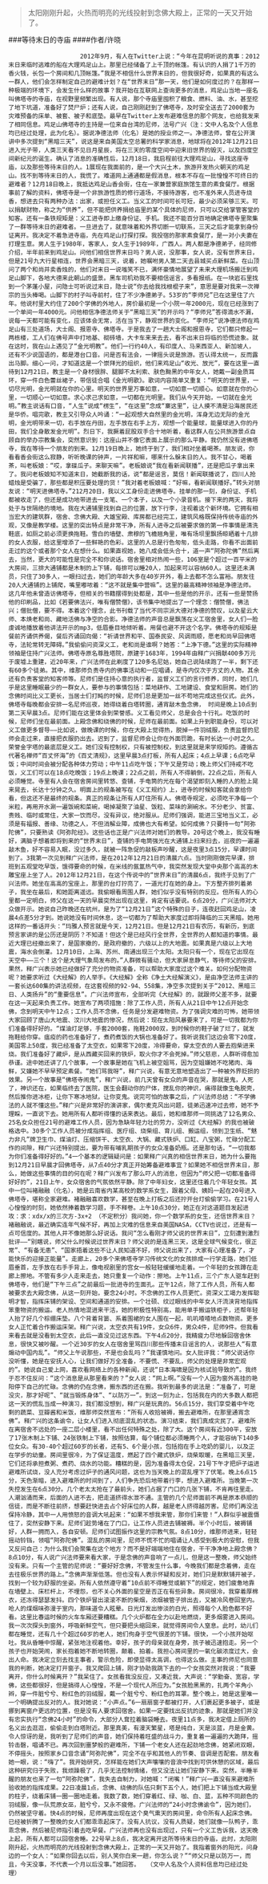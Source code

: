 > 太阳刚刚升起，火热而明亮的光线投射到念佛大殿上，正常的一天又开始了。

###等待末日的寺庙
####作者/许晓

						2012年9月，有人在Twitter上说：“今年在昆明听说的真事：2012末日来临时逃难的船在大理鸡足山上。那里已经储备了上千顶的帐篷。有认识的人捐了1千万的香火钱，长包一个房间和几顶帐篷。”我是不相信什么世界末日的，但我很好奇，如果真的有这么一群人，他们会怎样制定自己的避难计划？在“世界末日”那一天，他们是如何度过的？在那样一种极端的环境下，会发生什么样的故事？我开始在互联网上查询更多的消息，鸡足山当地一座名叫佛塔寺的寺庙，在视野里频繁出现。有人说，那个寺庙里囤积了粮食、燃料、油、水，甚至挖了地下坑道，准备好了焚尸炉；还有人说，自己刚刚赶到了佛塔寺，及时安全送去了2000套为灾难预备的床单、被套、被子和底垫。最早在Twitter上发布避难信息的那个网友，也给我发来了相同信息。鸡足山佛塔寺的主持是一位来自台湾的尼师，法号广兴（注：文中人名及个人信息均已经过处理，此为化名）。据说净德法师（化名）是她的授业师之一。净德法师，曾在公开演讲中多次提到“黑暗三天”，说这是来自美国太空总署的科学家消息，地球将在2012年12月21日进入光子带，人类三天看不见日月星辰，将在三天的零度空间中迎来旧世界的毁灭，以及四度空间新纪元的诞生。确认了消息的准确性后，12月18日，我启程前往大理鸡足山，寻找这座寺庙，以及那些等待末日的人。1展现在我面前的，是一个大兴土木，旅游开发热火朝天的鸡足山。找不到等待末日的人，我慌了。难道网上通通都是假消息，根本不存在一批惶惶不可终日的避难者？12月18日晚上，我抵达鸡足山香会街，住在一家兼营家庭旅馆生意的素食餐厅。根据事前了解的资料，佛塔寺是一个非旅游性质的修行道场，不接待游客，也不准外来人员进寺烧香，想进去只有两种办法：出家，或担任义工。当义工的时间可长可短，最少必须呆够三天。可以捐献财物，称之为“供养”，但不能把供养捐给庙里的某个具体的尼师，只可以交给掌管客堂的知客。还有一条铁规矩是：义工进寺即上缴身份证、手机。我还不能百分百地确定佛塔寺里聚集了一群等待末日的避难者。一旦进去了，就意味着和外界切断一切联系，三天之后才能拿到身份证离开。我决定不着急进寺庙，先在鸡足山打探打探。我投宿的那家素食餐厅，是一对小夫妻在打理生意。男人生于1980年，客家人，女人生于1989年，广西人。两人都是净德弟子，经同修介绍，半年前来到鸡足山。问他们相信世界末日吗？男人说，没那事，女人说，没有世界末日，但是21号九大行星相连，世界会黑暗三天，说着，她嘱咐男人第二天去县城买点新鲜菜。在山顶问了两个和尚并卖香烛的，他们对末日一说嗤笑不已，满怀豪情地展望了未来大理机场搬迁到鸡足山脚下，各地大德来此朝山的盛景。黑车司机劝我不要相信谣言，多看报纸。在一块岩石里找到一个茅蓬小屋，问隐士可听说过末日，隐士说“你去给我找根棍子来”，意思是要对我来一次禅宗的当头棒喝。山脚下的村子叫寺前村，住了不少净德弟子。53岁的“李师兄”已在这里住了六年。他说村里大约住了200个学佛的外地人，房价最初是一个小院一年2000元，现在已经涨到了一个单间一年4000元。问他相信净德法师关于“黑暗三天”的开示吗？“李师兄”答得滴水不漏，说每一天都可能有变化，应该体会无常，活在当下，静观世界的变化。“李师兄”说净德法师在鸡足山有三处道场，大士阁、报恩寺、佛塔寺。于是我去了一趟大士阁和报恩寺，它们都只修起一两栋楼，工人们在佛号声中打地基、砌砖墙，大卡车来来去去，看不出末日将临的恐慌迹象。就在这时，我在山上遇见了“金光明教”。他们一行约40人，有印度人、马来西亚人、新加坡人，还有不少说国语的，都是港台口音。问是否有法会，一律摇头说是旅游。否认得太统一，反而露出马脚。细心一问，才知道这是一个崇拜光的组织，他们来鸡足山“收光、放光”，要在这里一直待到12月21日。教主是一个身材很胖、腿脚不太利索、肤色黝黑的中年女人，她戴一副金质耳环，穿一件白色蕾丝裙子，带信徒合唱《金光明歌》。歌词内容简单又重复：“明天的世界里，一切尽光明，金光明就在你的心里。明天的世界里万事如意，一切如意一切顺心。如意就在你的心里，一切顺心一切如意。求心求己求如意，一切都在光明里。我们从今天开始，一切就在金光明。”教主说话有口音，“人生”说成“楞生”，“在这里”念成“寨这里”，让人摸不清是沿海居民还是华侨。唱完歌，教主又引导众人吟诵：“一起观想大自然里的金光明，浑身无边无际的金光明，金光明带来一切，右手放在丹田，左手放在右手上方，观想一个能量球，能量球进入你的丹田，我们全身散发金光明”。烈日下，我撅着屁股双手合十地听着，看这群人在公共旅游景点自顾自的举办宗教集会，突然意识到：这座山并不像它表面上展示的那么平静。我仍然没有进佛塔寺，我在等待一个朋友的到来。12月19日晚上，她终于到了，我们相对坐着喝茶。朋友说，你看看香会街这么寂静，听听晚课的钟声，一片祥和嘛，哪来什么躲末日的人。我不甘心，喝着茶，叫老板娘：“哎，拿碟瓜子。来聊天嘛”。老板娘说“我在看新闻联播”，还是把瓜子拿出来了。我问老板娘知不知道末日，她截断我的话，说“都是谣言，莫信！新闻联播说了，四川人抢蜡烛是受骗了，那些都是积压要处理的货！”我对着老板娘喊：“好嘛，看新闻联播好。”转头对朋友说：“明天进佛塔寺。”212月20日，我以义工身份走进佛塔寺。挂单的那一刻，身份证、手机都被收走了，但还是成功地带进去一支笔、一个本子，以及一个小录音机。接下来的两天，我将处于与世隔绝的境地。我在大通铺里找到自己的位置，放下行李，注视着这个新环境。它拥有相当宏大的建筑群，宿舍、念佛大殿、大雄宝殿、库房都已经完工，建筑风格既保持传统寺庙的外观，又像是教学楼。这里的突出特点是非常干净，所有人进寺之后被要求做的第一件事情是清洗鞋底，如厕之前必须更换拖鞋。雪白的墙壁、肃穆的飞檐翘角里，唯有场坝里飘扬晾晒着十几排的女人衣服，给这里增添了一些鲜艳的色彩。这里的人总是行色匆匆，低头走路，你看不出面前走过的这个或者那个女人在想什么。如果直视她，她八成会低头合十，道一声“阿弥陀佛”然后离去，当然，更大的可能性是完全不和你说话。宿舍里相对热闹一些，106室是个超过一百平米的大房间，三排大通铺都是木制的上下铺，每排可以睡20人，加起来可以容纳60人。这里还未满员，只住了30多人，一眼扫过去，她们的年龄大多在40岁开外，看上去都不怎么富裕。朋友往20人大通铺的上铺爬，嘴里嘟哝着：“这不就是集中营嘛”。这里的最高精神领袖是净德法师。这几年他未曾造访佛塔寺，但相关的书籍摆得到处都是，其中一些是他的开示，还有一些是赞扬他的印刷品，比如《若要佛法兴，唯有僧赞僧》，该书集中地提出了一个理念：僧赞僧，佛法兴；僧批僧，要不得。本着这个理念，此书刊载了当代不同宗派大德对净德的赞叹，以及星云大师、本焕老和尚、藏地活佛与净空的合影。净德法师的声音总是飘荡在义工宿舍里，女人们一脸虔诚地播放着他讲法开示的mp3，低眉垂目地倾听着。用餐也避不开这个名字。佛塔寺的规矩是餐前齐诵供养偈，餐后齐诵回向偈：“祈请世界和平、国泰民安、风调雨顺，愿老和尚早回佛塔寺，法轮常转无障碍。”我偷偷问资深义工，老和尚是谁啊？她答：“上净下德。”这里的实际精神领袖是住持广兴法师。佛塔寺原名尊胜塔院，原建于1683年，1994年由释广兴捐献400多万元于废墟上重建，近20年来，广兴法师在此剃度了120多名尼姑，她自己说陆续跑了一半，剩下还有60多个徒弟。其中，维那师负责寺内的佛事活动和一应唱诵，是寺内仅次于方丈的人物。其余还有负责客堂的知客师等。尼师们是住持心意的执行者，监督义工们的言行修养，同时，她们几乎是这里睡眠最少的一群女人，要参与的事情包括：菜地耕作、工地建设、食堂和厨房。她们的念佛时间比义工更长，当居士们打盹的时候，尼师们总是更加一丝不苟地完成这些仪式。此外，佛塔寺每晚都会安排一名尼师巡夜，她得绕着白塔转圈，通宵敲木鱼念佛， 时间是晚上10点到第二天早晨3点。尼师们能在这里体会到荣誉感。义工看见师父，总是会合十行礼。吃饭的时候，尼师们坐在最前面。上殿念佛和绕佛的时候，尼师在最前面。如果上升到职能身份，可以对义工做更多督导——比如说，做晚课的时候，你在大殿上觉得热，脱掉一件羽绒服，负责监督的尼师会走过来，直接把衣服扔出去。迟到了，监督尼师会让你在外面罚跪，有时长达一小时之久。荣誉金字塔的最底层是义工。她们没有控制权，只有被控制权，到这里就是来学规矩的。遵循古代著名禅师“百丈怀海”的《百丈清规》，这里早晨3点打板，所有人起床；4点上早课；6点吃早饭；中间时间会被分配各种体力劳动；中午11点吃午饭；下午又是劳动；晚上师父们持戒不吃饭，义工们可以在18点吃晚饭；19点上晚课；22点之前，所有人不得躺倒，22点之后，所有人必须睡觉。寺里有人会在宿舍房间里转悠、查铺，手电筒的光在每个渴望即刻入睡的人的脸上晃来晃去，长达十分钟之久。明面上的规条被写在《义工规约》上，进寺的时候知客就会拿给你看，但这还不是最终的规条。真正的规条让所有人盯住所有人。佛塔寺规定，必须吃干净每一个米粒，再用开水涮一遍饭碗和菜碗，喝掉凝聚了油星、饭粒、菜味的涮碗水。不分老少、贫富、贵贱、临时或常住，大家一饮而尽，没有异议，绝对服从。尼师们强调，能进三宝地当义工，必须是有福报、善缘、功德之人，不但消解业障，成佛也大有希望。如何成佛？只要持一句“阿弥陀佛”，只要熟读《阿弥陀经》。这些话也正是广兴法师对她们的教导。20号这个晚上，我没有睡好，满脑子想着即将到来的“世界末日”，查铺的手电筒强光在大通铺上扫来扫去，巡夜的一遍遍敲木鱼，好不容易入眠，没过多久，就被一阵急促的敲板声吵醒，这是夜里3点15分，早课时间到了。3我第一次见到释广兴法师，是在2012年12月21日的清晨六点。当时刚刚做完早课，排班到五观堂吃早饭，饿得要命的时候，在米线的氤氲热气中，我突然发现大堂中央那个高高的木雕宝座上坐了人。2012年12月21日，在这个传说中的“世界末日”的清晨6点，我终于见到了广兴法师。她坐在高高的宝座上，那里的台灯拧亮了，一道光打在她的身上。下方整齐排列着弟子，我坐在最后，和她距离遥远。我偷眼看周围人群，她们似乎没有特别的反应。但所有人的心里都一定明白，师父在这一天的早晨突然出现在这里，肯定有话要说。6点20分，广兴法师对大众做开示。她说自己昨晚还在杭州，是为了“12月21日”这个特殊的日子，连夜赶回鸡足山，凌晨4点差5分才到。她说她没有时间休息，这一切都为了帮助大家度过即将降临的三天黑暗。她用这样的一番话开头：“玛雅人预言就是今天，12月21日。但是12月21日有农历，有新历，到底预言家讲的是公历还是阴历？不知道！但这个是已经风行全世界，全世界的人都知道的事情。最近大理已经撤出来了，是国家撤的，是政府撤的，六级以上的大地震。如果真是六级以上大地震，海水会倒灌。12月10日，上海、苏州、南通出现三个太阳。太阳只有一个，现在它出现在天空中——三个！这个是大理气象局发布的。”人群微有骚动，但大家屏息静气，等待师父的安排。果然，释广兴表示她已经做好了充分的物资准备，可以帮助大家度过这个难关。如何分配物资呢？她要求听过《大经解》的人举手。《大经解》全称《净土大经解演义》，是由净空法师主讲的一套长达600集的讲法视频，在这套视频的92-94、558集，净空多次提到关于“2012、黑暗三日、人类扬升”的“重要信息”。广兴法师宣布，全部听完《大经解》的，就跟师父差不多，就要在这一天起来负责工作。她宣布了两项措施：除了工作人员，所有人从21日中午12点开始念佛，念到明天中午12点；工作人员不念佛，任务是分发避难物资。为了强调灾难的可怖，她带领大家回顾了唐山大地震、汶川大地震的惨况，然后说：现在太阳风暴要来了，可是一切我都为你们准备得好好的。“煤油灯足够，手套2000套，拖鞋2000双，到时候你的鞋子破了烂了，就发拖鞋给你穿。瘟疫的药也准备好了，煮药煮饭的大锅也准备好了。我听说我们这边会零下20度，美国零上50度，我已经准备了太空衣，如果零下20度，冷得要命，穿太空衣的人要去抱柴进来烧。我们准备好了藏炉，是从西藏买回来的铁炉，取火你才不会死掉。”师父慈悲，人群听得愈加恭谨。途中她还讲了几个故事，一个故事是她在飞机上被空姐骂，因为空姐嫌她不吃猪肉、海鲜，又嫌她不早早预定素餐。“她们骂我呀”，释广兴说，有意无意地塑造出了一种被外界贬损的效果。另一个故事是“佛塔寺闹鬼”，释广兴说，前几天曾有女众的声音在哭，那就是鬼，人死了，神识还在，如果临终去了医院，医生会翻动你的尸体，搅乱你的神识，痛得就像生龟脱壳，然后推你进冰柜，让你下寒冰地狱，让你变鬼。说完可怕的故事之后，广兴法师总结：“不学佛法的人就不懂这些。”释广兴是非常好的演讲家，偶尔麦克风出问题，徒弟迅速冲过去修，她不予理睬，一直说下去。她用所有人都听得懂的话来表达。最后，她和维那师一同挑选了12名男众、25名女众担任21号的避难工作人员，因为急缺年轻力壮的劳力，没听过《大经解》的我也被破格选中。30多个工作人员被分成指挥组、医疗组、烧柴组、育儿组、搬运组，领到卫生纸、“魅力非凡”牌卫生巾、煤油灯、压缩饼干、太空衣、大锅、藏式铁炉、口缸、八宝粥，忙碌分配工作的间隙，释广兴还特别提出，要为带有哺乳期孩子的女众准备奶瓶。还是那句话，“一切我都为你们准备得好好的。”4一个基本的逻辑疑问是：如果释广兴真的相信世界末日，她为什么要拖到12月21日早晨才回佛塔寺，从7点40分才真正开始筹备避难事宜？如果她不相信世界末日，那么，她做这些事情的目的何在呢？释广兴发布了那么吓人的消息，但因为“师父把一切都准备得好好的”，21日上午，女众宿舍的气氛依然平静。除了中年妇女，这里还住着几个年轻女孩。其中一位叫褚融融（化名），她是云南省内某高校的数学系女生，跟着父母、姨妈一起在20号进入佛塔寺，堪称全家避难。褚融融喜欢数学，甚至在晚上打板之后还拧开台灯偷偷学习。在21号人心惶惶的时刻，她依然捧着数学习题，手不释卷。上午10点30分，她正在对这道题目发起进攻：求：xdx/x的三次方-3x+2 （不定积分）我问她，你一个数学系的女生，还信世界末日？褚融融说，最近确实连年气候不好，再加上灾难的信息来自美国NASA，CCTV也说过，还是有一点可信度的。其他人并不像她那么好说话。我问“怎么看刚才师父说的世界末日”，立刻遭到激烈批评——“别瞎说，师父什么时候说过世界末日？师父说的是连黑三天，这是全球气候变化，很正常”、“有备无患”、“国家捂着这些不让人民知道不好，师父说出来了，大家有心理准备了，才能快乐的迎接正能量”。走廊上，20多个来佛塔寺学习传统文化的女孩排成一行学走路，她们低眉垂首，左手放在右手手背上，像电视剧里的宫女一般轻轻缓缓地走着。一个年轻的女孩蹲在走廊上擦地。不管有多少人走来走去，她只重复一个动作：擦地。上午11点，三个广东人驱车赶到佛塔寺，他们是“下午三点”之前最后一批进寺的生面孔。正午12点，除了工作人员，所有人都被要求去大殿念佛，从这一刻开始，要念24小时。不念佛的工作人员更忙。资深义工竭力发挥聪明才智，指挥床铺的架设、空间和通道的安排。一个壮硕、纹过眼线的中年女人汗流浃背地指挥笨重物资的搬运。老人热情地混进来干活，她的积极性特别高，能用单手搬运铁柜子，还帮年轻人抬了好几个棕绷床垫。八个背着背篓、系着围裙的女人围在一起，叽叽喳喳地点数物资。更多女人正忙着合作搬运床架。释广兴说，太空衣共有19件，女众6件，男众4件，尼师9件。但我看来看去就是没看到太空衣，此后一直没见过这东西。下午4点20分，我精疲力尽地躲回宿舍休息，很快又被吵醒。一个近30岁的女人在宿舍里骂四川那些传播末日谣言的人，说那些人“有意煽动中国内乱”。“师父上午说那些，不是也会乱吗？”我谨慎地问。女人批评我：“师父说话你没听懂，她是在安抚人心，让我们做好万全准备，不要慌、不要乱，师父的处理是非常宏观的”。她说自己爱上网，喜欢看网络上的各种新闻，还说“日本海啸是因为核试验导致的”。我终于忍不住反问：“这个消息是从那里看来的？”女人说：“网上啊。”没有一个人因为窗外高挂的艳阳停下自己的忙碌。念佛的仍在念佛，搬东西的还在搬。我听到最多的说法是：“准备了，可是没灾，那才好呢”、“就当锻炼身体”、“以防万一”。到这一刻为止，包括我在内的大多数人都把这一天的慌乱当成一种演习，我们都没想到，释广兴是玩真的。56点15分，我们享受着中午吃剩的蔬菜、豆瓣酱和米饭，维那师突然宣布：“所有人收拾被褥，搬去避难所，在那里通宵念佛”。释广兴的这条谕令，让女人们进入彻底混乱的状态。演习结束，我们真成灾民了。避难所在离宿舍不远处的一座二层小楼里，看不出任何特殊之处，除了大。这个房间有近300平，安放了17张木制上下铺、24张铁制上下铺，按照估算，每个铺位都必须睡两个人，才能容纳下140多位女众。有30-40个超过60岁的长者，还有5、6个是小孩，包括抱在手上吃奶的婴儿，以及正在学步的幼童。房间里很冷，为了保证温度，燃起了四个藏式铁炉，烧柴取暖，在黑暗三天里，它们还将承担煮粥、煮药、烧水的功能。糟糕的是，因为准备得太仓促，21号下午才把炉子运进避难所试烧，没人充分考虑过炉子的通风问题，这也为当天晚上的混乱埋下了伏笔。晚上6点15分，天色渐暗，进入避难所的时间到了，人们争先恐后地带着行李，想进入避难所。当晚第一次失控发生在6点30分。几个老太太抢在了最前头，她们占据了门口的几张下铺，不肯再往里走。人潮汹涌而来，后面的人进不去，把走道挤得水泄不通。主管的几个尼师面前不再是原本恭顺的信徒，而是不断往前挤，想要赶快进去占个好床位的人群，越是老人挤得越厉害。尼师们再没法保持冷静，其中一人用愤怒的音调大吼起来：“如果不想我来管，那你们来管！”人群似乎被震慑住了，突然安静下来。尼师们趁势堵在了门口，让工作人员进去铺被褥。半个小时后，被褥铺好，人群一拥而入，各自安顿。尼师们试图振作这里的宗教气氛。8点10分，维那师进来，轻轻摇动铃铛，领唱“阿弥陀佛”。混乱的房间里，尼师不慌不忙的唱诵让人感受到极大的安慰，但我又反问自己：为什么我们会聚集在这个地方？而不是好端端地住在宿舍，干干净净地上殿念佛？8点10分，有人说广兴法师要来看大家，于是念佛的声音响了一点儿，但是这一整晚，师父始终没有来。只有一个主管的尼师说：“要好好念佛，不管发生什么事，今晚我们都是念着佛，走在去往极乐世界的路上。”念佛声渐渐低落。但也没有人表示怀疑和反对，她们只是默默铺开被子，找到一个较为舒服的坐姿。所有人依然遵守着“10点前不得睡觉或躺下”的规定，她们疲惫地靠在墙壁上、床栏杆上，不埋怨，也不关心外面的星空是否正在有些异象。房间很冷，我穿着厚棉衣，还冻得瑟瑟发抖。四个铁炉冒出滚滚不断的柴烟，浓烟被管子排出去，又被冷风卷回室内。呛人的煤烟味弥漫于室内，那味道令人眩晕。日光灯发出惨淡的白光，照得每个人脸色都不好看。这里比春运时候的火车车厢还要糟糕。几个火炉都在全力以赴地燃烧，更多烟雾进入房间。我一次次探头到窗外，呼吸新鲜空气，但只要把头缩回来，就觉得房间令人窒息。此时，幼儿们都在睡觉，还有几十个超过60岁的老人，她们佝身于空气很差的下铺。很快，一个小孩开始呕吐。我从昏睡中惊醒，紧张地注视着他。幸好，孩子的母亲就在身旁，孩子被迅速抱走。另一个孩子也开始哭闹，家长抱着她不断地转圈，颠着、拍着。我担心房间里的一氧化碳浓度过大，会出人命。我决定立刻去找主事者，警示危险，即使显得太高调，也得这么做。主事的师尼也同意我的判断，她决定打开窗子。我又爬回上铺，刚才协助我跳下去的一个女孩突然对我说：“我要离开，你什么时候离开？”我呆住了。女孩看我没反应，又凑近我，大声说：“学勤奋、宽容，学佛，这些都很好，但是搞得人心惶惶，不是一个现代人所应为。”女孩脸黑黑的，扎两个羊角小辫，穿一件脏兮兮、粉红色的羽绒服，戴一个脏兮兮、粉红色的耳罩。整个晚上，她是这里唯一一个明确提出反对的人。我对她说：“小声点。”6一扇扇窗子都被打开，人们裹起更多被子，或是挪到离窗户更远的位置，但是没有人要求回宿舍。如果一定要找出反抗的迹象，那就是她们并没有忠实执行“念佛24小时”的命令，大部分人耷拉着脑袋睡去。夜里11点多，我决定借上厕所的名义出去逛逛，偷偷走到白塔附近。那里真美，有漫天繁星，塔是纯白，天是淡蓝，月是金黄。令人惊讶的是，我听到了尼师们的声音，她们保持着旺盛的战斗力，重复着一遍遍的大跪拜，摇铃击磬，唱诵不已。再次回到噩梦般的避难所，下铺一个老女人还在起劲地念佛，她紧闭双眼，不停摇头，按照家乡口音念诵“阿弥陀佛”，完全不在乎和其他人的节奏、音调是否配套。朋友看她一眼，说：“嗨了”。我开始研究，怎样能在她们大声嚷嚷的音浪中找到可供休憩的区域，最后这种研究归于失败，我烦躁极了，几乎无法控制情绪，但又没法让她们安静下来。突然，半睡半醒的朋友也来了一句“阿弥陀佛”，我失去自制力，对她喊：“闭嘴！”释广兴一直没有来避难所验收她的指挥成果。22日凌晨1点，念佛、绕佛的队伍只剩下五个人，她们把上下铺当成大殿里的柱子，绕着床铺一圈一圈地走着。我数了数，她们穿着红、绿、咖、白、蓝，五种不同颜色的羽绒服，像一队荒原女巫，脏兮兮，又永不疲倦。广兴法师的“24小时念佛谕令”，因为她们，仍然被坚守着。快4点的时候，尼师再度出现在这个臭气熏天的房间里，命令所有人起床念佛。已经被折腾了一整晚的女人们都乖乖起床了。没有人抗议，没有人质疑，她们就像一队鸭子，乖乖念佛，然后被尼师指引着去吃早餐。广兴法师再也没有出现过，只有一个义工告诉我，这天晚上起，所有人都可以回宿舍睡。22号早上8点，我决定离开这所等待末日的寺庙，此时，太阳刚刚升起，火热而明亮的光线投射到念佛大殿上，正常的一天又开始了。我指着窗外的阳光，问身边的一个女人：“如果你回去以后，别人笑你白来一趟，你怎么说？”“师父只是以防万一，而且，今天没事，不代表一个月以后没事。”她回答。  （文中人名及个人资料信息均已经过处理） 			  		